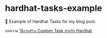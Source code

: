 # hardhat-tasks-example

👷 Example of Hardhat Tasks for my blog post.

บทความ [วิธีการสร้าง Custom Task สำหรับ Hardhat](https://devahoy.com/blog/create-custom-task-hardhat)